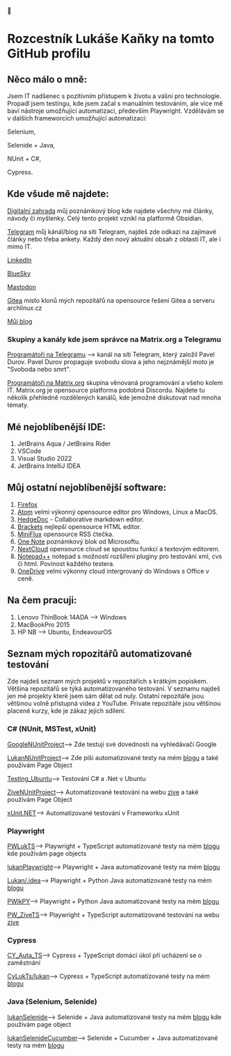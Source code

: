  👋
# Rozcestník Lukáše Kaňky na tomto GitHub profilu

## Něco málo o mně:

Jsem IT nadšenec s pozitivním přístupem k životu a vášní pro technologie. Propadl jsem testingu, kde jsem začal s manuálním testováním, ale více mě baví nástroje umožňující automatizaci, především Playwright. Vzdělávám se v dalších frameworcích umožňující automatizaci:

Selenium,

Selenide + Java, 

NUnit + C#,

Cypress.

## Kde všude mě najdete:

[Digitalní zahrada](https://publish.obsidian.md/kankys-note/) můj poznámkový blog kde najdete všechny mé články, návody či myšlenky. Celý tento projekt vznikl na platformě Obsidian.

[Telegram](https://t.me/kankys_blog) můj kánál/blog na síti Telegram, najdeš zde odkazi na zajímavé články nebo třeba ankety. Každý den nový aktuální obsah z oblasti IT, ale i mimo IT. 

[LinkedIn](https://www.linkedin.com/in/luk%C3%A1%C5%A1-ka%C5%88ka-b2a0a1a0/)

[BlueSky](https://bsky.app/profile/kankys.bsky.social)

[Mastodon](https://mastodon.arch-linux.cz/@Kankys)

[Gitea](https://git.archoslinux.cz/kankys) místo klonů mých repozitářů na opensource řešení Gitea a serveru archlinux.cz

[Můj blog](https://lukan.cz/)

### Skupiny a kanály kde jsem správce na Matrix.org a Telegramu ###

[Programátoři na Telegramu](https://t.me/programatori_group) --> kanál na síti Telegram, který založil Pavel Durov. Pavel Durov propaguje svobodu slova a jeho nejznámější moto je "Svoboda nebo smrt".

[Programátoři na Matrix.org](https://matrix.to/#/#programatori:matrix.org) skupina věnovaná programování a všeho kolem IT. Matrix.org je opensource platforma podobná Discordu. Najdete tu několik přehledně rozdělených kanálů, kde jemožné diskutovat nad mnoha tématy.




## Mé nejoblíbenější IDE:
1. JetBrains Aqua / JetBrains Rider
2. VSCode
3. Visual Studio 2022
4. JetBrains IntelliJ IDEA

## Můj ostatní nejoblíbenější software:
1. [Firefox](https://www.mozilla.org/cs/firefox/)
2. [Atom](https://atom-editor.cc/) velmi výkonný opensource editor pro Windows, Linux a MacOS.
3. [HedgeDoc](https://hedgedoc.org/) - Collaborative markdown editor.
4. [Brackets](https://brackets.io/) nejlepší opensource HTML editor.
5. [MiniFlux](https://miniflux.app/) opensource RSS čtečka.
6. [One Note](https://www.onenote.com/) poznámkový blok od Microsoftu.
7. [NextCloud](https://nextcloud.com/) opensource cloud se spoustou funkcí a textovým editorem.
8. [Notepad++](https://notepad-plus-plus.org/) notepad s možností rozšíření pluginy pro testování xml, cvs či html. Povinost každého testera.
9. [OneDrive](https://onedrive.live.com) velmi výkonny cloud intergrovaný do Windows s Office v ceně. 


## Na čem pracuji:
1. Lenovo ThinBook 14ADA --> Windows
2. MacBookPro 2015
3. HP NB --> Ubuntu, EndeavourOS

## Seznam mých ropozitářů automatizované testování

Zde najdeš seznam mých projektů v repozitářích s krátkým popiskem. Většina repozitářů se týká automatizovaného testování. V seznamu najdeš jen mé projekty které jsem sám dělat od nuly. Ostatní repozitáře jsou většinou volně přístupná videa z YouTube. Private repozitáře jsou většinou placené kurzy, kde je zákaz jejich sdílení.

### C# (NUnit, MSTest, xUnit)

[GoogleNUnitProject](https://github.com/LukasKanka/.Net_C.Sharp_Test/tree/main/GoogleNUnitProject)--> Zde testuji své dovednosti na vyhledávači Google

[LukanNUnitProject](https://github.com/LukasKanka/.Net_C.Sharp_Test/tree/main/LukanNUnitProject)--> Zde píši automatizované testy na mém [blogu](https://lukan.cz/) a také používám Page Object

[Testing_Ubuntu](Testing_Ubuntu)--> Testování C# a .Net v Ubuntu

[ZiveNUnitProject](https://github.com/LukasKanka/.Net_C.Sharp_Test/tree/main/ZiveNUnitProject)--> Automatizované testování na webu [zive](https://www.zive.cz/) a také používám Page Object

[xUnit.NET](https://github.com/LukasKanka/.Net_C.Sharp_Test/tree/main/xUnit.NET)--> Automatizované testování v Frameworku xUnit

### Playwright

[PWLukTS](https://github.com/LukasKanka/Playwright_TS/tree/main/PWLukTS)--> Playwright + TypeScript automatizované testy na mém [blogu](https://lukan.cz/) kde používám page objects

[lukanPlaywright](https://github.com/LukasKanka/Selenium_Selenide_Playwright_JAVA/tree/main/lukanPlaywright)--> Playwright + Java automatizované testy na mém [blogu](https://lukan.cz/)

[Lukan/.idea](https://github.com/LukasKanka/Playwright_Python/tree/main/Lukan/.idea)--> Playwright + Python Java automatizované testy na mém [blogu](https://lukan.cz/)

[PWlkPY](https://github.com/LukasKanka/Playwright_Python/tree/main/PWlkPY)--> Playwright + Python Java automatizované testy na mém [blogu](https://lukaskanka.cz/)

[PW_ZiveTS](https://github.com/LukasKanka/Playwright_TS/tree/main/PW_ZiveTS)--> Playwright + TypeScript automatizované testování na webu [zive](https://www.zive.cz/)

### Cypress

[CY_Auta_TS](https://github.com/LukasKanka/Cypress_TS/tree/main/CY_Auta_TS)--> Cypress + TypeScript domácí úkol při ucházení se o zaměstnání

[CyLukTs/lukan](https://github.com/LukasKanka/Cypress_TS/tree/main/CyLukTs/lukan)--> Cypress + TypeScript automatizované testy na mém [blogu](https://lukan.cz/)

### Java (Selenium, Selenide)

[lukanSelenide](https://github.com/LukasKanka/Selenium_Selenide_Playwright_JAVA/tree/main/lukanSelenide)--> Selenide + Java automatizované testy na mém [blogu](https://lukan.cz/) kde používám page object

[lukanSelenideCucumber](https://github.com/LukasKanka/Selenium_Selenide_Playwright_JAVA/tree/main/lukanSelenideCucumber)--> Selenide + Cucumber + Java automatizované testy na mém [blogu](https://lukan.cz/)




<!--
**LukasKanka/LukasKanka** is a ✨ _special_ ✨ repository because its `README.md` (this file) appears on your GitHub profile.

Here are some ideas to get you started:

- 🔭 I’m currently working on ...
- 🌱 I’m currently learning ...
- 👯 I’m looking to collaborate on ...
- 🤔 I’m looking for help with ...
- 💬 Ask me about ...
- 📫 How to reach me: ...
- 😄 Pronouns: ...
- ⚡ Fun fact: ...
-->
